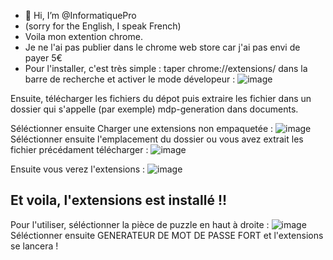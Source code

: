 - 👋 Hi, I’m @InformatiquePro
- (sorry for the English, I speak French)
- Voila mon extention chrome.
- Je ne l'ai pas publier dans le chrome web store car j'ai pas envi de payer 5€
- Pour l'installer, c'est très simple : taper chrome://extensions/ dans la barre de recherche et activer le mode dévelopeur : ![image](https://github.com/InformatiquePro/extention-chrome-gnerateur-mdp/assets/161227509/0d4f3117-7efb-4975-bddd-a911a89bb7a4)

Ensuite, télécharger les fichiers du dépot puis extraire les fichier dans un dossier qui s'appelle (par exemple) mdp-generation dans documents.

Séléctionner ensuite Charger une extensions non empaquetée : ![image](https://github.com/InformatiquePro/extention-chrome-gnerateur-mdp/assets/161227509/fd75c123-38dd-4a91-b24e-7c1ae834b1a6)
Séléctionner ensuite l'emplacement du dossier ou vous avez extrait les fichier précédament télécharger : ![image](https://github.com/InformatiquePro/extention-chrome-gnerateur-mdp/assets/161227509/25f92ac6-30f9-4a73-a21c-c1b3409d55a9)

Ensuite vous verez l'extensions : ![image](https://github.com/InformatiquePro/extention-chrome-gnerateur-mdp/assets/161227509/d822c8ff-a490-44b7-a93a-30dc27f685a7)

Et voila, l'extensions est installé !!
-------
Pour l'utiliser, séléctionner la pièce de puzzle en haut à droite : ![image](https://github.com/InformatiquePro/extention-chrome-gnerateur-mdp/assets/161227509/d4499d51-a52a-42b6-b3d5-4c5a8e587817)
Séléctionner ensuite GENERATEUR DE MOT DE PASSE FORT et l'extensions se lancera !




























































